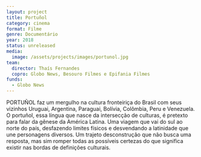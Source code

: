 ```yaml
---
layout: project
title: Portuñol
category: cinema
format: Filme
genre: Documentário
year: 2018
status: unreleased
media:
  image: /assets/projects/images/portunol.jpg
team:
  director: Thaís Fernandes
  copro: Globo News, Besouro Filmes e Epifania Filmes
funds:
  - Globo News
---
```


PORTUÑOL faz um mergulho na cultura fronteiriça do Brasil com seus vizinhos Uruguai, Argentina, Paraguai, Bolívia, Colômbia, Peru e Venezuela. O portuñol, essa língua que nasce da intersecção de culturas, é pretexto para falar da gênese da América Latina. Uma viagem que vai do sul ao norte do país, desfazendo limites físicos e desvendando a latinidade que une personagens diversos. Um trajeto desconstrução que não busca uma resposta, mas sim romper todas as possíveis certezas do que significa existir nas bordas de definições culturais.
